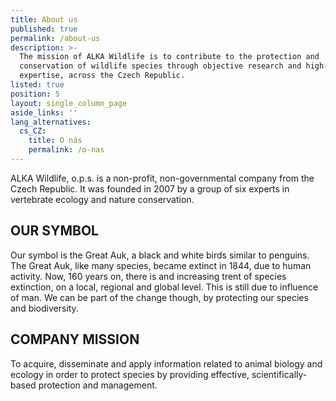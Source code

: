 ```yaml
---
title: About us
published: true
permalink: /about-us
description: >-
  The mission of ALKA Wildlife is to contribute to the protection and
  conservation of wildlife species through objective research and high-quality
  expertise, across the Czech Republic.
listed: true
position: 5
layout: single_column_page
aside_links: ''
lang_alternatives:
  cs_CZ:
    title: O nás
    permalink: /o-nas
---
```

ALKA Wildlife, o.p.s. is a non-profit, non-governmental company from the Czech Republic. It was founded in 2007 by a group of six experts in vertebrate ecology and nature conservation.

## **OUR SYMBOL**

Our symbol is the Great Auk, a black and white birds similar to penguins. The Great Auk, like many species, became extinct in 1844, due to human activity. Now, 160 years on, there is and increasing trent of species extinction, on a local, regional and global level. This is still due to influence of man. We can be part of the change though, by protecting our species and biodiversity.

## **COMPANY MISSION**

To acquire, disseminate and apply information related to animal biology and ecology in order to protect species by providing effective, scientifically-based protection and management.
